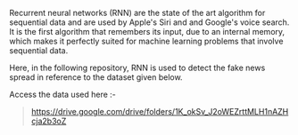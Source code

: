 Recurrent neural networks (RNN) are the state of the art algorithm for sequential data and are used by Apple's Siri and and Google's voice search.
It is the first algorithm that remembers its input, due to an internal memory, which makes it perfectly suited for machine learning problems 
that involve sequential data.

Here, in the following repository, RNN is used to detect the fake news spread in reference to the dataset given below. 

Access the data used here :-
>https://drive.google.com/drive/folders/1K_okSv_J2oWEZrttMLH1nAZHcja2b3oZ
